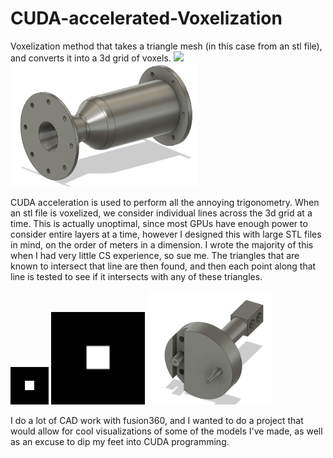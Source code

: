 # CUDA-accelerated-Voxelization
Voxelization method that takes a triangle mesh (in this case from an stl file), and converts it into a 3d grid of voxels.
<img src="https://i.imgur.com/fpVrY0p.gif" width="376">
<img src="rocketnozzlePic.PNG" width="300">

CUDA acceleration is used to perform all the annoying trigonometry. When an stl file is voxelized, we consider individual lines across the 3d grid at a time. This is actually unoptimal, since most GPUs have enough power to consider entire layers at a time, however I designed this with large STL files in mind, on the order of meters in a dimension. I wrote the majority of this when I had very little CS experience, so sue me. The triangles that are known to intersect that line are then found, and then each point along that line is tested to see if it intersects with any of these triangles.

![press gif](stampOut.gif) 
<img src="stampOut.gif" width="150">
<img src="presstopPic.PNG" width="200">

I do a lot of CAD work with fusion360, and I wanted to do a project that would allow for cool visualizations of some of the models I've made, as well as an excuse to dip my feet into CUDA programming.


